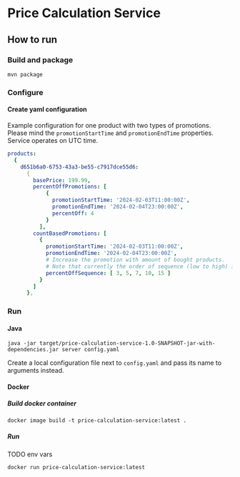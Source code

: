 # Price Calculation Service

## How to run

### Build and package
```shell
mvn package
```
### Configure

#### Create yaml configuration
Example configuration for one product with two types of promotions.  
Please mind the `promotionStartTime` and `promotionEndTime` properties.  
Service operates on UTC time.
```yaml
products:
  {
    d651b6a0-6753-43a3-be55-c7917dce55d6:
      {
        basePrice: 199.99,
        percentOffPromotions: [
            {
              promotionStartTime: '2024-02-03T11:00:00Z',
              promotionEndTime: '2024-02-04T23:00:00Z',
              percentOff: 4
            }
          ],
        countBasedPromotions: [
          {
            promotionStartTime: '2024-02-03T11:00:00Z',
            promotionEndTime: '2024-02-04T23:00:00Z',
            # Increase the promotion with amount of bought products.
            # Note that currently the order of sequence (low to high) is not validated.
            percentOffSequence: [ 3, 5, 7, 10, 15 ]
          }
        ]
      },
```
### Run

#### Java
```shell
java -jar target/price-calculation-service-1.0-SNAPSHOT-jar-with-dependencies.jar server config.yaml 
```
Create a local configuration file next to `config.yaml` and pass its name to arguments instead.

#### Docker

##### Build docker container
```shell
docker image build -t price-calculation-service:latest .
```
##### Run
TODO env vars
```shell
docker run price-calculation-service:latest
```